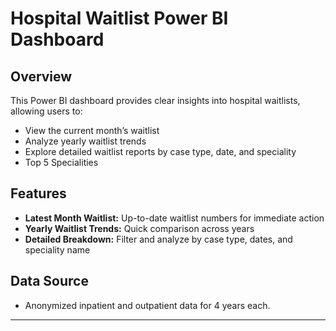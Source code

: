 #  Hospital Waitlist Power BI Dashboard

## Overview

This Power BI dashboard provides clear insights into hospital waitlists, allowing users to:

- View the current month’s waitlist
- Analyze yearly waitlist trends
- Explore detailed waitlist reports by case type, date, and speciality
- Top 5 Specialities

## Features

- **Latest Month Waitlist:** Up-to-date waitlist numbers for immediate action
- **Yearly Waitlist Trends:** Quick comparison across years
- **Detailed Breakdown:** Filter and analyze by case type, dates, and speciality name


## Data Source

- Anonymized inpatient and outpatient data for 4 years each.
---
